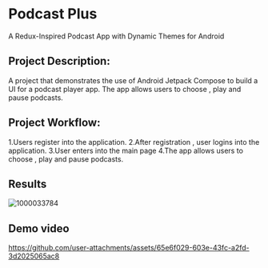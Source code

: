 # Podcast Plus

A Redux-Inspired Podcast App with Dynamic Themes for Android

## Project Description: 

A project that demonstrates the use of Android Jetpack Compose to build a UI for a podcast player app. The app allows users to choose , play and pause podcasts.

## Project Workflow:

1.Users register into the application.
2.After registration , user logins into the application.
3.User enters into the main page
4.The app allows users to choose , play and pause podcasts.

## Results

![1000033784](https://github.com/user-attachments/assets/fc84b17d-7d5c-47e8-b4ce-156804d2f868)

## Demo video

https://github.com/user-attachments/assets/65e6f029-603e-43fc-a2fd-3d2025065ac8




